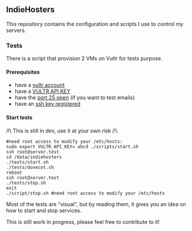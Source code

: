 ## IndieHosters

This repository contains the configuration and scripts I use to control my servers.

### Tests

There is a script that provision 2 VMs on Vutlr for tests purpose.

#### Prerequisites

 - have a [vultr account](http://www.vultr.com/?ref=6810586)
 - have a [VULTR API KEY](https://my.vultr.com/settings/)
 - have the [port 25 open](https://www.vultr.com/docs/what-ports-are-blocked) (if you want to test emails)
 - have an [ssh key registered](https://my.vultr.com/sshkeys/)

#### Start tests

/!\ This is still in dev, use it at your own risk /!\

```
#need root access to modify your /etc/hosts:
sudo export VULTR_API_KEY= abcd ./scripts/start.sh
ssh root@server.test
cd /data/indiehosters
./tests/start.sh
./tests/dovecot.sh
reboot
ssh root@server.test
./tests/stop.sh
exit
./script/stop.sh #need root access to modify your /etc/hosts
```

Most of the tests are "visual", but by reading them, it gives you an idea on how to start and stop services.

This is still work in progress, please feel free to contribute to it!

